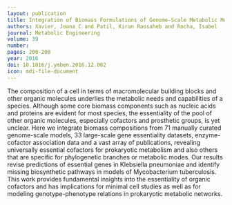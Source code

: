 ```yaml
---
layout: publication
title: Integration of Biomass Formulations of Genome-Scale Metabolic Models with Experimental Data Reveals Universally Essential Cofactors in Prokaryotes
authors: Xavier, Joana C and Patil, Kiran Raosaheb and Rocha, Isabel
journal: Metabolic Engineering
volume: 39
number:
pages: 200-208
year: 2016
doi: 10.1016/j.ymben.2016.12.002
icon: mdi-file-document
---
```

The composition of a cell in terms of macromolecular building blocks and other organic molecules underlies the metabolic needs and capabilities of a species. Although some core biomass components such as nucleic acids and proteins are evident for most species, the essentiality of the pool of other organic molecules, especially cofactors and prosthetic groups, is yet unclear. Here we integrate biomass compositions from 71 manually curated genome-scale models, 33 large-scale gene essentiality datasets, enzyme-cofactor association data and a vast array of publications, revealing universally essential cofactors for prokaryotic metabolism and also others that are specific for phylogenetic branches or metabolic modes. Our results revise predictions of essential genes in Klebsiella pneumoniae and identify missing biosynthetic pathways in models of Mycobacterium tuberculosis. This work provides fundamental insights into the essentiality of organic cofactors and has implications for minimal cell studies as well as for modeling genotype-phenotype relations in prokaryotic metabolic networks.
